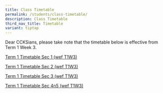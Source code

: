 ```yaml
---
title: Class Timetable
permalink: /students/class-timetable/
description: Class Timetable
third_nav_title: Timetable
variant: tiptap
---
```

<p>Dear CCKSians, please take note that the timetable below is effective
from Term 1 Week 3.</p>
<p></p>
<p></p>
<p><a href="/files/Students/2025 Timetable/2025_Term_1_Timetable___Classes__Wk_3____Sec_1.pdf" rel="noopener nofollow" target="_blank">Term 1 Timetable Sec 1 (wef T1W3)</a>
</p>
<p><a href="/files/Students/2025 Timetable/2025_Term_1_Timetable___Classes__Wk_3____Sec_2.pdf" rel="noopener nofollow" target="_blank">Term 1 Timetable Sec 2 (wef T1W3)</a>
</p>
<p><a href="/files/Students/2025 Timetable/2025_Term_1_Timetable___Classes__Wk_3____Sec_3.pdf" rel="noopener nofollow" target="_blank">Term 1 Timetable Sec 3 (wef T1W3)</a>
</p>
<p><a href="/files/Students/2025 Timetable/2025_Term_1_Timetable___Classes__Wk_3____Sec_4_5.pdf" rel="noopener nofollow" target="_blank">Term 1 Timetable Sec 4n5 (wef T1W3)</a>
</p>